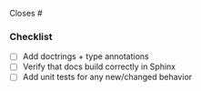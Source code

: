 Closes #<issue number>

<!--
If any of the items below don't apply to your PR, you can just remove them.
See the contributing guide for more info:
https://pyinaturalist.readthedocs.io/en/main/contributing.html
-->
### Checklist
- [ ] Add doctrings + type annotations
- [ ] Verify that docs build correctly in Sphinx
- [ ] Add unit tests for any new/changed behavior
